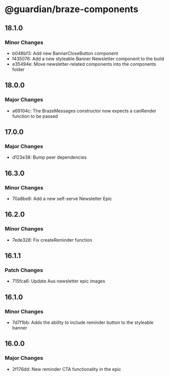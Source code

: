 # @guardian/braze-components

## 18.1.0

### Minor Changes

-   b048bf3: Add new BannerCloseButton component
-   f435076: Add a new styleable Banner Newsletter component to the build
-   e35494e: Move newsletter-related components into the components folder

## 18.0.0

### Major Changes

-   a69104c: The BrazeMessages constructor now expects a canRender function to be passed

## 17.0.0

### Major Changes

-   d123e38: Bump peer dependencies

## 16.3.0

### Minor Changes

-   70a8be8: Add a new self-serve Newsletter Epic

## 16.2.0

### Minor Changes

-   7ede328: Fix createReminder function

## 16.1.1

### Patch Changes

-   715fca6: Update Aus newsletter epic images

## 16.1.0

### Minor Changes

-   7d7f1bb: Adds the ability to include reminder button to the styleable banner

## 16.0.0

### Major Changes

-   2f176dd: New reminder CTA functionality in the epic
